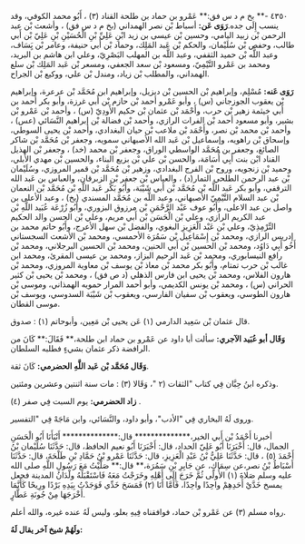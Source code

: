 ٤٣٥٠ -** بخ م د س فق:** عَمْرو بن حماد بن طلحة القناد (٣) ، أَبُو محمد الكوفي، وقد ينسب إِلَى جده.**رَوَى عَن:** أسباط بْن نصر الهمداني (بخ م د س فق) ، وأشعث بْن عبد الرحمن بْن زبيد اليامي، وحسين بْن عيسى بن زيد ابْنِ عَلِيِّ بْنِ الْحُسَيْنِ بْنِ عَلِيّ بْن أَبي طالب، وحفص بْن سُلَيْمان، والحكم بْن عَبد المَلِك، وحماد بْن أَبي حنيفة، وعامر بْن يَِسَاف، وعبد اللَّه بْن حميد الثقفي، وعبد اللَّه بن المهلب البَصْرِيّ، وعلي ابن هاشم بن البريد، ومحمد بن عَمْرو التَّيْمِيّ، ومسعود بْن سعد الجعفي، ومسعر بْن عَبد المَلِك بْن سلع الهمداني، والمطلب بْن زياد، ومندل بْن علي، ووكيع بْن الجراح.

**رَوَى عَنه:** مُسْلِم، وإبراهيم بْن الحسين بْن ديزيل، وإبراهيم ابن مُحَمَّد بْن عرعرة، وإبراهيم بْن يعقوب الجوزجاني (س) ، وأبو عَمْرو أحمد بْن حازم بْن أَبي غرزة، وأبو بكر أحمد بن أَبي خيثمة زهير بْن حرب، وأَحْمَد بْن عثمان بْن حكيم الأَودِيّ (س) ، وأحمد بْن عَمْرو بْن بشير، وأبو مسعود أحمد بْن الفرات الرازي، وأحمد بْن فضالة بْن إبراهيم النَّسَائي (عس) ، وأحمد بْن محمد بْن نصر، وأَحْمَد بْن ملاعب بْن حيان البغدادي، وأحمد بْن يحيى السوطي، وإسحاق بْن راهويه، وإسماعيل بْن عَبد الله الأصبهاني سمويه، وجعفر بْن مُحَمَّد بْن شاكر الصائغ، وجعفر بن مُحَمَّد الواسطي الوراق، وجعفر بْن محمد (خد) ، وجعفر بْن الهذيل القناد ابْن بنت أَبِي أُسَامَة، والحسن بْن علي بْن بزيع البناء، والحسين بْن مهدي الأبلي، وحميد بْن زنجويه، وروح بْن الفرج البغدادي، وزهير بْن مُحَمَّد بْن قمير المروزي، وسُلَيْمان بْن عبد الرحمن الطلحي التمار(د) ، والعباس بْن جعفر بْن الزبرقان، والعباس بن عَبد الله الترقفي، وأبو بكر عَبد اللَّه بْن مُحَمَّد بْن أَبي شَيْبَة، وأَبُو بَكْر عَبد اللَّهِ بْن مُحَمَّد بْن النعمان بْن عبد السلام التَّيْمِيّ الأصبهاني، وعبد اللَّه بن مُحَمَّد المسندي (بخ) ، وعبد الأعلى بن واصل بن عبد الاعلى، وأَبُو عوف عَبْد الرَّحْمَنِ بْن مرزوق البزوري، وأَبُو زُرْعَة عُبَيد اللَّهِ بْن عبد الكريم الرازي، وعلي بْن الْحَسَن بْن أَبي مريم، وعلي بْن الحسن والد الحكيم التِّرْمِذِيّ، وعلي بْن عَبْد الْعَزِيزِ البغوي، والفضل بْن سهل الأعرج، وأَبُو حاتم محمد بن إدريس الرازي، ومحمد بْن إِسْمَاعِيل بْن سَمُرَة الأحمسي، ومحمد بْن الأشعث السجستاني أَخُو أَبِي دَاوُد، ومحمد بْن الحسين بْن أَبي الحنين، ومحمد بْن الحسين البرجلاني، ومحمد بْن رافع النيسابوري، ومحمد بْن عَبد الرحيم البزاز، ومحمد بن عيسى المقرئ، ومحمد ابن غالب بْن حرب تمتام، وأَبُو بكر محمد بْن معاذ بْن يوسف بْن معاوية المروزي، ومحمد بْن هارون الفلاس، ومحمد بْن يحيى ابن فارس الذهلي (د ص فق) ، ومحمد بْن يحيى بْن كثير الحراني (س) ، ومحمد بْن يونس الكديمي، وأبو أحمد المرار حمويه الهمذاني، وموسى بْن هارون الطوسي، ويعقوب بْن سفيان الفارسي، ويعقوب بْن شَيْبَة السدوسي، ويوسف بْن موسى القطان.

قال عثمان بْن سَعِيد الدارمي (١) عَن يحيى بْن مَعِين، وأبوحاتم (١) : صدوق.

**وَقَال أبو عُبَيد الآجري:** سألت أبا داود عن عَمْرو بن حماد ابن طلحة،** فَقَالَ:** كَانَ من الرافضة ذكر عثمان بشيءٍ فطلبه السلطان.

**وَقَال مُحَمَّد بْن عَبد اللَّهِ الحضرمي:** كَانَ ثقة.

وذكره ابنُ حِبَّان فِي كتاب "الثقات (٢ "، وَقَالا (٣) : مات سنة اثنتين وعشرين ومئتين.

**زاد الحضرمي:** يوم السبت فِي صفر (٤) .

وروى لَهُ البخاري فِي "الأدب"، وأبو داود، والنَّسَائي، وابن مَاجَهْ فِي "التفسير.

أخبرنا أَحْمَدُ بْن أَبي الخير،************** قال:************** أَنْبَأَنَا أَبُو الْحَسَنِ الجمال، قال: أَخْبَرَنَا أَبُو عَلِيّ الحداد، قال: أَخْبَرَنَا أَبُو نعيم الحافظ، قال: حَدَّثَنَا سُلَيْمان بْنُ أَحْمَدَ (٥) ، قال: حَدَّثَنَا عَلِيُّ بْنُ عَبْدِ الْعَزِيزِ، قال: حَدَّثَنَا عَمْرو بْنُ حَمَّادِ بْنِ طَلْحَةَ، قال: حَدَّثَنَا أَسْبَاطُ بْنُ نصر،عن سِمَاكٍ، عن جَابِرِ بْنِ سَمُرَة،** قال:** صَلَّيْتُ مَعَ رَسُولِ اللَّهِ صلى الله عليه وسلم صَلاةَ (١) الأُولَى ثُمَّ خَرَجَ إِلَى أَهْلِهِ وخَرَجْتُ مَعَهُ فَاسْتَقْبَلَهُ ولْدَانُ المدينة فجعل يمسخ خَدَّيْ أَحَدِهِمْ واحِدًا واحِدًا، فَأَمَّا أَنَا (٢) فَمَسَحَ خَدِّي فَوَجَدْتُ بِيَدِهِ بَرْدًا ورِيحًا كَأَنَّمَا أَخْرَجَهَا مِنْ جُونَةِ عَطَّارٍ.

رواه مسلم (٣) عن عَمْرو بْن حماد، فوافقناه فِيهِ بعلو، وليس لَهُ عنده غيره، والله أعلم.

**ولَهُمْ شيخ آخر يقال لَهُ:**
